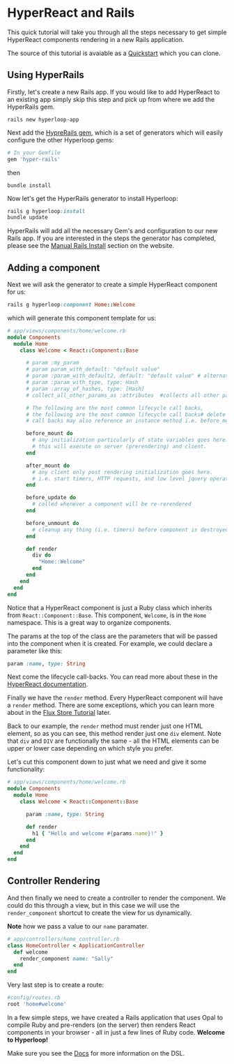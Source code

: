 # HyperReact and Rails

This quick tutorial will take you through all the steps necessary to get simple HyperReact components rendering in a new Rails application.

The source of this tutorial is avaiable as a [Quickstart](https://github.com/ruby-hyperloop/quickstart) which you can clone.

## Using HyperRails

Firstly, let's create a new Rails app. If you would like to add HyperReact to an existing app simply skip this step and pick up from where we add the HyperRails gem.

`rails new hyperloop-app`

Next add the [HypreRails gem](https://github.com/ruby-hyperloop/hyper-rails), which is a set of generators which will easily configure the other Hyperloop gems:

```ruby
# In your Gemfile
gem 'hyper-rails'
```
then

`bundle install`

Now let's get the HyperRails generator to install Hyperloop:

```ruby
rails g hyperloop:install
bundle update
```

HyperRails will add all the necessary Gem's and configuration to our new Rails app. If you are interested in the steps the generator has completed, please see the [Manual Rails Install](http://ruby-hyperloop.io/installation/#manual-rails-install) section on the website.

## Adding a component

Next we will ask the generator to create a simple HyperReact component for us:

```ruby
rails g hyperloop:component Home::Welcome
```

which will generate this component template for us:

```ruby
# app/views/components/home/welcome.rb
module Components
  module Home
    class Welcome < React::Component::Base

      # param :my_param
      # param param_with_default: "default value"
      # param :param_with_default2, default: "default value" # alternative syntax
      # param :param_with_type, type: Hash
      # param :array_of_hashes, type: [Hash]
      # collect_all_other_params_as :attributes  #collects all other params into a hash

      # The following are the most common lifecycle call backs,
      # the following are the most common lifecycle call backs# delete any that you are not using.
      # call backs may also reference an instance method i.e. before_mount :my_method

      before_mount do
        # any initialization particularly of state variables goes here.
        # this will execute on server (prerendering) and client.
      end

      after_mount do
        # any client only post rendering initialization goes here.
        # i.e. start timers, HTTP requests, and low level jquery operations etc.
      end

      before_update do
        # called whenever a component will be re-rerendered
      end

      before_unmount do
        # cleanup any thing (i.e. timers) before component is destroyed
      end

      def render
        div do
          "Home::Welcome"
        end
      end
    end
  end
end
```

Notice that a HyperReact component is just a Ruby class which inherits from `React::Component::Base`. This component, `Welcome`, is in the `Home` namespace. This is a great way to organize components.

The params at the top of the class are the parameters that will be passed into the component when it is created. For example, we could declare a parameter like this:

```ruby
param :name, type: String
```

Next come the lifecycle call-backs. You can read more about these in the [HyperReact documentation](http://ruby-hyperloop.io/docs/lifecycle_callbacks/).

Finally we have the `render` method. Every HyperReact component will have a `render` method. There are some exceptions, which you can learn more about in the [Flux Store Tutorial](http://ruby-hyperloop.io/tutorials/flux_store/) later.

Back to our example, the `render` method must render just one HTML element, so as you can see, this method render just one `div` element. Note that `div` and `DIV` are functionally the same - all the HTML elements can be upper or lower case depending on which style you prefer.  

Let's cut this component down to just what we need and give it some functionality:

```ruby
# app/views/components/home/welcome.rb
module Components
  module Home
    class Welcome < React::Component::Base

      param :name, type: String

      def render
        h1 { "Hello and welcome #{params.name}!" }
      end
    end
  end
end
```

## Controller Rendering

And then finally we need to create a controller to render the component. We could do this through a view, but in this case we will use the `render_component` shortcut to create the view for us dynamically.

**Note** how we pass a value to our `name` paramater.

```ruby
# app/controllers/home_controller.rb
class HomeController < ApplicationController
  def welcome
    render_component name: "Sally"
  end
end
```

Very last step is to create a route:

```ruby
#config/routes.rb
root 'home#welcome'
```

In a few simple steps, we have created a Rails application that uses Opal to compile Ruby and pre-renders (on the server) then renders React components in your browser - all in just a few lines of Ruby code. **Welcome to Hyperloop!**

Make sure you see the [Docs](http://ruby-hyperloop.io/docs/dsl_overview/) for more information on the DSL.
